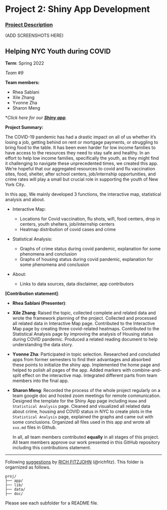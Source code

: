 # Project 2: Shiny App Development

### [Project Description](doc/project2_desc.md)

(ADD SCREENSHOTS HERE)

## Helping NYC Youth during COVID

**Term**: Spring 2022

*Team #9*

**Team members:** 
  - Rhea Sablani
  - Xile Zhang
  - Yvonne Zha
  - Sharon Meng

*_Click here for our [**Shiny app**](http://ads-project2.shinyapps.io/project2)._

**Project Summary:** 

The COVID-19 pandemic has had a drastic impact on all of us whether it’s losing a job, getting behind on rent or mortgage payments, or struggling to bring food to the table. It has been even harder for low income families to have access to the resources they need to stay safe and healthy. In an effort to help low income families, specifically the youth, as they might find it challenging to navigate these unprecedented times, we created this app. We’re hopeful that our aggregated resources to covid and flu vaccination sites, food, shelter, after school centers, job/internship opportunities, and crime rates will play a small but crucial role in supporting the youth of New York City.

In this app, We mainly developed 3 functions, the interactive map, statistical analysis and about.

+ Interactive Map:
  + Locations for Covid vaccination, flu shots, wifi, food centers, drop in centers, youth shelters, job/internship centers
  + Heatmap distribution of covid cases and crime 

+ Statistical Analysis:
  + Graphs of crime status during covid pandemic, explanation for some phenomena and conclusion 
  + Graphs of housing status during covid pandemic, explanation for some phenomena and conclusion 

+ About:
  + Links to data sources, data disclaimer, app contributors
 

**[Contribution statement]**: 

- **Rhea Sablani (Presenter)**: 
- **Xile Zhang**: Raised the topic, collected complete and related data and wrote the framework planning of the project. Collected and processed all related data in Interactive Map page. Contributed to the Interactive Map page by creating three covid-related heatmaps. Contributed to the Statistical Analysis page by improving the analysis of Housing status during COVID pandemic. Produced a related reading document to help understanding the data story.
- **Yvonne Zha**: Participated in topic selection. Researched and concluded apps from former semesters to find their advantages and absorbed these points to initialize the shiny app. Implemented the home page and helped to polish all pages of the app. Added markers with combine-and-split effect on the interactive map. Integrated different parts from team members into the final app.
- **Sharon Meng**: Recorded the process of the whole project regularly on a team google doc and hosted zoom meetings for remote communication. Designed the template for the Shiny App page including `Home` and `Statistical Analysis` page. Cleaned and visualized all related data about crime, housing and COVID status in NYC to create plots in the `Statistical Analysis` page, explained the graphs and came out with some conclusions. Organized all files used in this app and wrote all `xxx.md` files in Github. 

	In all, all team members contributed **equally** in all stages of this project. All team members approve our work presented in this GitHub repository including this contributions statement.


---

Following [suggestions](http://nicercode.github.io/blog/2013-04-05-projects/) by [RICH FITZJOHN](http://nicercode.github.io/about/#Team) (@richfitz). This folder is orgarnized as follows.

```
proj/
├── app/
├── lib/
├── data/
├── doc/
```

Please see each subfolder for a README file.

